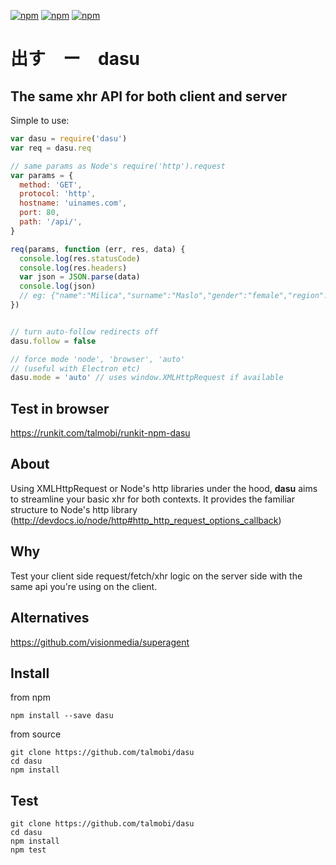 [![npm](https://img.shields.io/npm/v/dasu.svg?maxAge=3600)](https://www.npmjs.com/package/dasu)
[![npm](https://img.shields.io/npm/dm/dasu.svg?maxAge=3600)](https://www.npmjs.com/package/dasu)
[![npm](https://img.shields.io/npm/l/dasu.svg?maxAge=3600)](https://www.npmjs.com/package/dasu)

# 出す　ー　dasu
## The same xhr API for both client and server

Simple to use:
```javascript
var dasu = require('dasu')
var req = dasu.req

// same params as Node's require('http').request
var params = {
  method: 'GET',
  protocol: 'http',
  hostname: 'uinames.com',
  port: 80,
  path: '/api/',
}

req(params, function (err, res, data) {
  console.log(res.statusCode)
  console.log(res.headers)
  var json = JSON.parse(data)
  console.log(json)
  // eg: {"name":"Milica","surname":"Maslo","gender":"female","region":"Slovakia"}
})


// turn auto-follow redirects off
dasu.follow = false

// force mode 'node', 'browser', 'auto'
// (useful with Electron etc)
dasu.mode = 'auto' // uses window.XMLHttpRequest if available
```

## Test in browser
https://runkit.com/talmobi/runkit-npm-dasu

## About
Using XMLHttpRequest or Node's http libraries under the hood, **dasu** aims to streamline your basic xhr for both contexts. It provides the familiar structure to Node's http library (http://devdocs.io/node/http#http_http_request_options_callback)


## Why
Test your client side request/fetch/xhr logic on the server side with the same api you're using on the client.

## Alternatives
https://github.com/visionmedia/superagent


## Install
from npm
```
npm install --save dasu
```

from source
```
git clone https://github.com/talmobi/dasu
cd dasu
npm install
```


## Test
```
git clone https://github.com/talmobi/dasu
cd dasu
npm install
npm test
```
